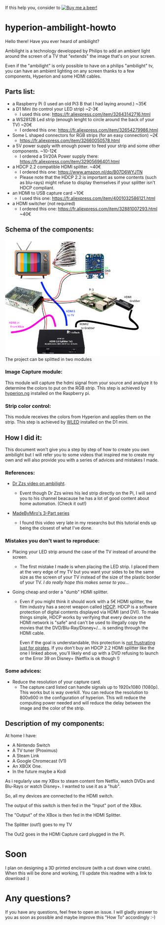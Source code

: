 If this help you, consider to [![Buy me a beer!](https://img.shields.io/badge/%F0%9F%A5%83-Buy%20me%20a%20Beer-orange)](https://www.buymeacoffee.com/helldog136) 

# hyperion-ambilight-howto

Hello there! Have you ever heard of ambilight?

Ambilight is a technology developped by Philips to add an ambient light 
around the screen of a TV that "extends" the image that's on your screen.

Even if the "ambilight" is only possible to have on a philips "ambilight" tv, 
you can have an ambient lighting on any screen thanks to a few components, 
Hyperion and some HDMI cables.

## Parts list:
- a Raspberry Pi (I used an old Pi3 B that I had laying around.) ~35€
- a D1 Mini (to control your LED strip) ~2-3€
    - I used this one: https://fr.aliexpress.com/item/32643142716.html
- a WS2812B Led strip (enough lenght to circle around the back of your TV) ~20€
    - I ordered this one: https://fr.aliexpress.com/item/32654279986.html  
- Some L shaped connectors for RGB strips (for an easy connection) ~2€
    - https://fr.aliexpress.com/item/32660050578.html
- a 5V power supply with enough power to feed your strip and some other components. ~10-12€
    - I ordered a 5V20A Power supply there: https://fr.aliexpress.com/item/32905696401.html
- a HDCP 2.2 compatible HDMI splitter. ~40€
    - I ordered this one: https://www.amazon.nl/dp/B07D6WYJTN
    - Please note that the HDCP 2.2 is important as some contents (such as blu-rays) might refuse to display themselves if your splitter isn't HDCP compliant.
- an HDMI to USB capture card ~10€
    - I used this one: https://fr.aliexpress.com/item/4001032586121.html 
- a HDMI switcher (not required)
    - I ordered this one: https://fr.aliexpress.com/item/32881007293.html ~40€
    
## Schema of the components:
![Schema-High level](schema-hl.png)
The project can be splitted in two modules
### Image Capture module:
This module will capture the hdmi signal from your source and analyze it 
to determine the colors to put on the RGB strip. 
This step is achieved by [hyperion.ng](https://github.com/hyperion-project/hyperion.ng/releases) installed on the Raspberry pi. 
### Strip color control:
This module receives the colors from Hyperion and applies them on the strip. 
This step is achieved by [WLED](https://github.com/Aircoookie/WLED) installed on the D1 mini.

## How I did it:
This document won't give you a step by step of how to create you own ambilight 
but I will refer you to some videos that inspired me to create my own 
and will also provide you with a series of advices and mistakes I made.
### References:
- [Dr Zzs video on ambilight](https://www.youtube.com/watch?v=5_sO0yikwrs).
    - Event though Dr Zzs wires his led strip directly on the Pi, 
      I will send you to his channel beacause he has a lot of good content about home automation. (Check it out!)
    
- [MadeByMiro's 3-Part series](https://www.youtube.com/watch?v=EjD2ffiNXco)
    - I found this video very late in my researchs but this tutorial ends up being the closest of what I've done.
### Mistakes you don't want to reproduce:
- Placing your LED strip around the case of the TV instead of around the screen.
    - The first mistake I made is when placing the LED strip. 
      I placed them at the very edge of my TV but you want your sides to be 
      the same size as the screen of your TV instead of the size of the plastic border of your TV.
      *I do really hope this makes sense to you...*
      
- Going cheap and order a "dumb" HDMI splitter.
    - Even if you might think it should work with a 5€ HDMI splitter, 
      the film industry has a secret weapon called [HDCP](https://fr.wikipedia.org/wiki/High-bandwidth_Digital_Content_Protection). 
      HDCP is a software protection of digital contents displayed via HDMI (and DVI).
      To make things simple, HDCP works by verifying that every device on the HDMI network is "safe" 
      and can't be used to illegally copy the movies that the DVD/Blu-Ray/Disney+/... is sending through the HDMI cable.
      
      Even if the goal is understandable, this protection is [not frustrating just for pirates](https://www.techhive.com/article/2881620/4k-content-protection-will-frustrate-consumers-more-than-pirates-meet-hdcp-22.html).
      If you don't buy an HDCP 2.2 HDMI splitter like the one I linked above, 
      you'll likely end up with a DVD refusing to launch or the Error 39 on Disney+ (Netflix is ok though !)
    
### Some advices:
- Reduce the resolution of your capture card.
    - The capture card listed can handle signals up to 1920x1080 (1080p). 
      This works but is way overkill. 
      You can reduce the resolution to 800x600 in the configuration of hyperion. 
      This will reduce the computing power needed and will reduce 
      the delay between the image and the color of the strip.

## Description of my components:
At home I have:
- A Nintendo Switch
- A TV tuner (Proximus)
- A Steam Link
- A Google Chromecast (V1)
- An XBOX One.
- In the future maybe a Kodi

As i regularly use my XBox to steam content fom Netflix, watch DVDs and Blu-Rays or watch Disney+. 
I wanted to use it as a "hub".  

So, all my devices are connected to the HDMI switch. 

The output of this switch is then fed in the "Input" port of the XBox.

The "Output" of the XBox is then fed in the HDMI Splitter.

The Splitter (out1) goes to my TV

The Out2 goes in the HDMI Capture card plugged in the PI.


# Soon
I plan on designing a 3D printed enclosure (with a cut down wine crate). 
When this will be done and working, 
I'll update this readme with a link to download :)

# Any questions?
If you have any questions, feel free to open an issue. 
I will gladly answer to you as soon as possible 
and maybe improve this "How To" accordingly :-)